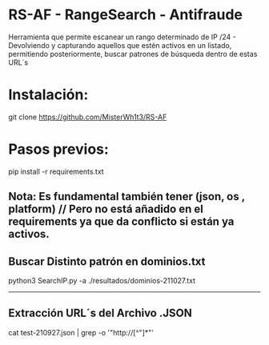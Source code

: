 # RS-AF - RangeSearch - Antifraude
Herramienta que permite escanear un rango determinado de IP /24 - Devolviendo y capturando aquellos que estén activos en un listado, permitiendo posteriormente, buscar patrones de búsqueda dentro de estas URL´s

<h1>Instalación:</h1>

git clone https://github.com/MisterWh1t3/RS-AF

<h1>Pasos previos:</h1>

pip install -r requirements.txt

Nota: Es fundamental también tener (json, os , platform) // Pero no está añadido en el requirements ya que da conflicto si están ya activos.
-------------------------------------------------------------------------------------------------------------------------------------------

<H2> Buscar Distinto patrón en dominios.txt </H2>

python3 SearchIP.py -a ./resultados/dominios-211027.txt

-------------------------------------------------------------------------------------------------------------------------------------------

<H2> Extracción URL´s del Archivo .JSON </H2>

cat test-210927.json | grep -o '"http://[^"]*"' 

